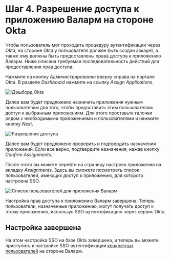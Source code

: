 [img-dashboard]:    ../../../../images/admin-guides/configuration-guides/sso/okta/okta-assign-app.png
[img-assignments]:  ../../../../images/admin-guides/configuration-guides/sso/okta/assignments.png
[img-user-list]:    ../../../../images/admin-guides/configuration-guides/sso/okta/user-list.png

[doc-use-user-auth]:   ../employ-user-auth.md 


#   Шаг 4.  Разрешение доступа к приложению Валарм на стороне Okta

Чтобы пользователь мог проходить процедуру аутентификации через Okta, на стороне Okta у пользователя должен быть создан аккаунт, а также ему должны быть предоставлены права доступа к приложению Валарм. Ниже описана требуемая последовательность действий для предоставления прав доступа.

Нажмите на кнопку *Администрирование* вверху справа на портале Okta. В разделе *Dashboard* нажмите на ссылку *Assign Applications*.

![!Дэшборд Okta][img-dashboard]

Далее вам будет предложено назначить приложения нужным пользователям для того, чтобы предоставить этим пользователям доступ к выбранным приложениям. Для этого проставьте галочки рядом с необходимыми приложениями и пользователями и нажмите кнопку *Next*.

![!Разрешение доступа][img-assignments]

Далее вам будет предложено проверить и подтвердить назначения приложений. Если все верно, подтвердите назначения, нажав кнопку *Confirm Assignments*.

После этого вы можете перейти на страницу настроек приложения на вкладку *Assignments*. Здесь вы сможете посмотреть список пользователей, имеющих доступ к приложению, для которого настроена SSO.

![!Список пользователей для приложения Валарм][img-user-list]

Настройка прав доступа к приложению Валарм завершена. Теперь пользователи, назначенные приложению, могут получать доступ к этому приложению, используя SSO‑аутентификацию через сервис Okta.

##  Настройка завершена

На этом настройка SSO на базе Okta завершена, и теперь вы можете приступить к настройке SSO‑аутентификации [конкретных пользователей][doc-use-user-auth] на стороне Валарм.